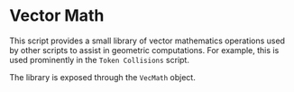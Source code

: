 # Vector Math

This script provides a small library of vector mathematics operations used by
other scripts to assist in geometric computations. For example, this is
used prominently in the ```Token Collisions``` script.

The library is exposed through the ```VecMath``` object.
